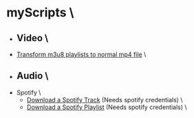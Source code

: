 # myScripts \\
- ## Video \\
- [Transform m3u8 playlists to normal mp4 file](Video/m3u8toMP4.sh) \\
- ## Audio \\
- Spotify \\
  - [Download a Spotify Track](Audio/spotifyTrackDownloader.sh) (Needs spotify credentials) \\
  - [Download a Spotify Playlist](Audio/spotifyPlaylistDownloader.sh) (Needs spotify credentials) \\